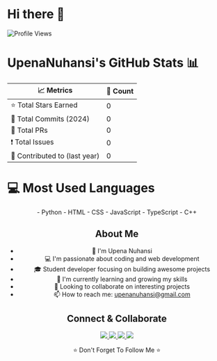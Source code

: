 # Hi there 👋

![Profile Views](https://komarev.com/ghpv/?username=UpenaNuhansi)
# UpenaNuhansi's GitHub Stats 📊

<div align="center">
  
| 📈 Metrics | 🔢 Count |
|------------|-----------|
| ⭐ Total Stars Earned | 0 |
| 📝 Total Commits (2024) | 0 |
| 🔄 Total PRs | 0 |
| ❗ Total Issues | 0 |
| 🤝 Contributed to (last year) | 0 |

</div>

# 💻 Most Used Languages 

<div align="center">
- Python
- HTML
- CSS
- JavaScript
- TypeScript
- C++

## About Me
- 👋 I'm Upena Nuhansi
- 💻 I'm passionate about coding and web development
- 🎓 Student developer focusing on building awesome projects
- 🌱 I'm currently learning and growing my skills
- 👥 Looking to collaborate on interesting projects
- 📫 How to reach me: upenanuhansi@gmail.com


## Connect & Collaborate

<div>
<a href="[your portfolio link]">
  <img src="https://img.shields.io/badge/Portfolio-000000?style=for-the-badge&logo=About.me&logoColor=white" />
</a>
<a href="[your LinkedIn link]">
  <img src="https://img.shields.io/badge/LinkedIn-0077B5?style=for-the-badge&logo=linkedin&logoColor=white" />
</a>
<a href="[your Twitter link]">
  <img src="https://img.shields.io/badge/Twitter-1DA1F2?style=for-the-badge&logo=twitter&logoColor=white" />
</a>
<a href="mailto:[your email]">
  <img src="https://img.shields.io/badge/Email-D14836?style=for-the-badge&logo=gmail&logoColor=white" />
</a>
</div>



⭐️ Don't Forget To Follow Me ⭐️

